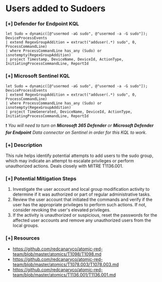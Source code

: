 # Users added to Sudoers

### [+] Defender for Endpoint KQL
```
let Sudo = dynamic([@"usermod -aG sudo", @"usermod -a -G sudo"]);
DeviceProcessEvents
| extend RegexGroupAddition = extract("adduser(.*) sudo", 0, ProcessCommandLine)
| where ProcessCommandLine has_any (Sudo) or isnotempty(RegexGroupAddition)
| project Timestamp, DeviceName, DeviceId, ActionType, InitiatingProcessCommandLine, ReportId
```

### [+] Microsoft Sentinel KQL
```
let Sudo = dynamic([@"usermod -aG sudo", @"usermod -a -G sudo"]);
DeviceProcessEvents
| extend RegexGroupAddition = extract("adduser(.*) sudo", 0, ProcessCommandLine)
| where ProcessCommandLine has_any (Sudo) or isnotempty(RegexGroupAddition)
| project TimeGenerated, DeviceName, DeviceId, ActionType, InitiatingProcessCommandLine, ReportId
```

:exclamation: *You will need to turn on **Microsoft 365 Defender** or **Microsoft Defender for Endpoint** Data connector on Sentinel in order for this KQL to work.*

### [+] Description 
This rule helps identify potential attempts to add users to the sudo group, which may indicate an attempt to escalate privileges or perform unauthorized actions. Deals closely with MITRE T1136.001.

### [+] Potential Mitigation Steps
1. Investigate the user account and local group modification activity to determine if it was authorized or part of regular administrative tasks.
2. Review the user account that initiated the commands and verify if the user has the appropriate privileges to perform such actions. If not, consider revoking the user's elevated privileges.
3. If the activity is unauthorized or suspicious, reset the passwords for the affected user accounts and remove any unauthorized users from the local groups.

### [+] Resources 
- https://github.com/redcanaryco/atomic-red-team/blob/master/atomics/T1098/T1098.md
- https://github.com/redcanaryco/atomic-red-team/blob/master/atomics/T1078.003/T1078.003.md
- https://github.com/redcanaryco/atomic-red-team/blob/master/atomics/T1136.001/T1136.001.md
